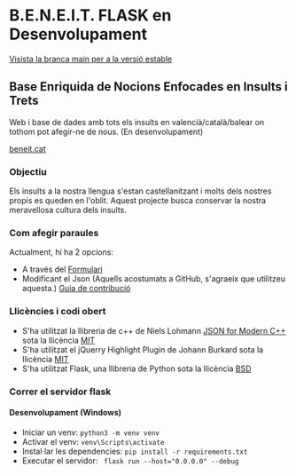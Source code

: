 # B.E.N.E.I.T. FLASK en Desenvolupament
[Visista la branca main per a la versió estable](https://github.com/JoanRiosiPla/BENEIT/tree/main)
## Base Enriquida de Nocions Enfocades en Insults i Trets
Web i base de dades amb tots els insults en valencià/català/balear on tothom pot afegir-ne de nous.
(En desenvolupament)

[beneit.cat](http://beneit.cat)

### Objectiu
Els insults a la nostra llengua s'estan castellanitzant i molts dels nostres propis es queden en l'oblit.
Aquest projecte busca conservar la nostra meravellosa cultura dels insults.

### Com afegir paraules
Actualment, hi ha 2 opcions:
- A través del [Formulari](https://docs.google.com/forms/d/e/1FAIpQLSfaUMh9FfrHljv75PoBfhMX-3EK5Fn8CoukRFBO5fl0eYxjlQ/viewform?usp=sf_link)
- Modificant el Json (Aquells acostumats a GitHub, s'agraeix que utilitzeu aquesta.) [Guia de contribució](CONTRIBUTING.md)


### Llicències i codi obert
- S'ha utilitzat la llibreria de c++ de Niels Lohmann [JSON for Modern C++](https://github.com/nlohmann/json) sota la llicència [MIT](https://github.com/nlohmann/json/blob/develop/LICENSE.MIT)
- S'ha utilitzat el jQuerry Highlight Plugin de Johann Burkard sota la llicència [MIT](https://opensource.org/license/mit/)
- S'ha utilitzat Flask, una llibreria de Python sota la llicència [BSD](https://opensource.org/licenses/BSD-3-Clause)

### Correr el servidor flask
#### Desenvolupament (Windows)
- Iniciar un venv: `python3 -m venv venv`
- Activar el venv: `venv\Scripts\activate`
- Instal·lar les dependencies: `pip install -r requirements.txt`
- Executar el servidor: ` flask run --host="0.0.0.0" --debug`